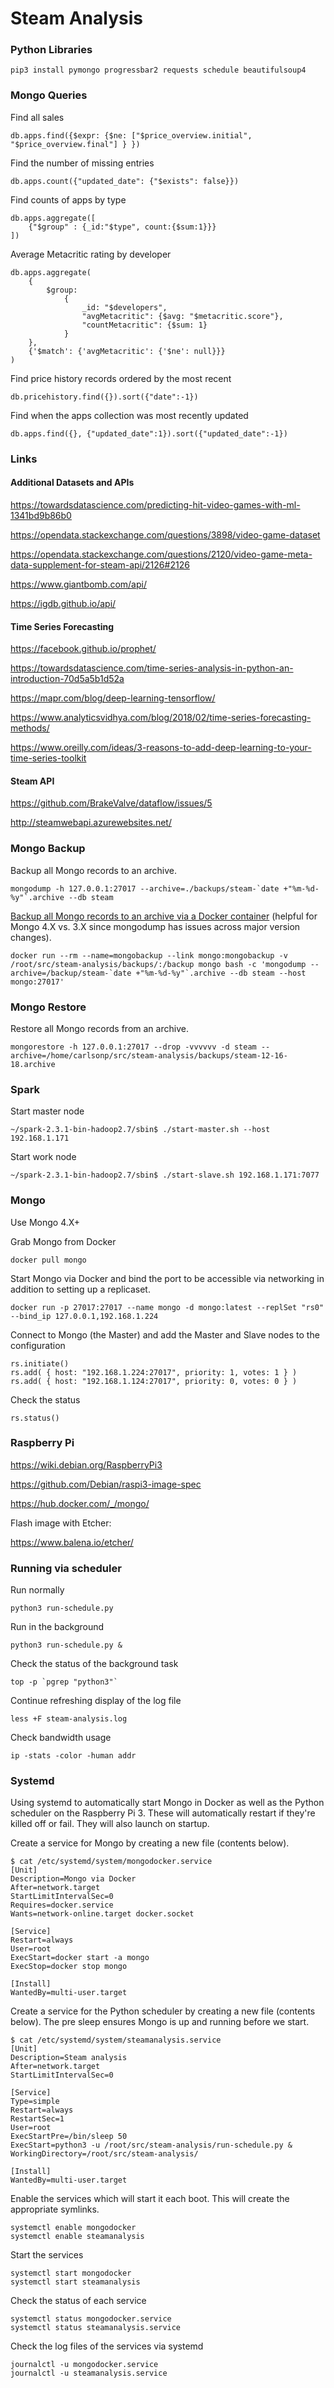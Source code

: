 # Steam Analysis

### Python Libraries

```shell
pip3 install pymongo progressbar2 requests schedule beautifulsoup4
```

### Mongo Queries

Find all sales

```
db.apps.find({$expr: {$ne: ["$price_overview.initial", "$price_overview.final"] } })
```

Find the number of missing entries

```
db.apps.count({"updated_date": {"$exists": false}})
```

Find counts of apps by type

```
db.apps.aggregate([
    {"$group" : {_id:"$type", count:{$sum:1}}}
])
```

Average Metacritic rating by developer

```
db.apps.aggregate(
    {
        $group:
            {
                _id: "$developers",
                "avgMetacritic": {$avg: "$metacritic.score"},
                "countMetacritic": {$sum: 1}
            }
    },
    {'$match': {'avgMetacritic': {'$ne': null}}}
)
```

Find price history records ordered by the most recent

```
db.pricehistory.find({}).sort({"date":-1})
```

Find when the apps collection was most recently updated

```
db.apps.find({}, {"updated_date":1}).sort({"updated_date":-1})
```

### Links

#### Additional Datasets and APIs

https://towardsdatascience.com/predicting-hit-video-games-with-ml-1341bd9b86b0

https://opendata.stackexchange.com/questions/3898/video-game-dataset

https://opendata.stackexchange.com/questions/2120/video-game-meta-data-supplement-for-steam-api/2126#2126

https://www.giantbomb.com/api/

https://igdb.github.io/api/

#### Time Series Forecasting

https://facebook.github.io/prophet/

https://towardsdatascience.com/time-series-analysis-in-python-an-introduction-70d5a5b1d52a

https://mapr.com/blog/deep-learning-tensorflow/

https://www.analyticsvidhya.com/blog/2018/02/time-series-forecasting-methods/

https://www.oreilly.com/ideas/3-reasons-to-add-deep-learning-to-your-time-series-toolkit

#### Steam API

https://github.com/BrakeValve/dataflow/issues/5

http://steamwebapi.azurewebsites.net/

### Mongo Backup

Backup all Mongo records to an archive.

```shell
mongodump -h 127.0.0.1:27017 --archive=./backups/steam-`date +"%m-%d-%y"`.archive --db steam
```

[Backup all Mongo records to an archive via a Docker container](https://blog.studiointeract.com/mongodump-and-mongorestore-for-mongodb-in-a-docker-container-8ad0eb747c62) (helpful for Mongo 4.X vs. 3.X since mongodump has issues across major version changes).  

```shell
docker run --rm --name=mongobackup --link mongo:mongobackup -v /root/src/steam-analysis/backups/:/backup mongo bash -c 'mongodump --archive=/backup/steam-`date +"%m-%d-%y"`.archive --db steam --host mongo:27017'
```

### Mongo Restore

Restore all Mongo records from an archive.

```shell
mongorestore -h 127.0.0.1:27017 --drop -vvvvvv -d steam --archive=/home/carlsonp/src/steam-analysis/backups/steam-12-16-18.archive
```

### Spark

Start master node

```shell
~/spark-2.3.1-bin-hadoop2.7/sbin$ ./start-master.sh --host 192.168.1.171
```

Start work node

```shell
~/spark-2.3.1-bin-hadoop2.7/sbin$ ./start-slave.sh 192.168.1.171:7077
```

### Mongo

Use Mongo 4.X+

Grab Mongo from Docker

```shell
docker pull mongo
```

Start Mongo via Docker and bind the port to be accessible via networking
in addition to setting up a replicaset.

```shell
docker run -p 27017:27017 --name mongo -d mongo:latest --replSet "rs0" --bind_ip 127.0.0.1,192.168.1.224
```

Connect to Mongo (the Master) and add the Master and Slave nodes to the configuration

```
rs.initiate()
rs.add( { host: "192.168.1.224:27017", priority: 1, votes: 1 } )
rs.add( { host: "192.168.1.124:27017", priority: 0, votes: 0 } )
```

Check the status

```
rs.status()
```

### Raspberry Pi

https://wiki.debian.org/RaspberryPi3

https://github.com/Debian/raspi3-image-spec

https://hub.docker.com/_/mongo/

Flash image with Etcher:

https://www.balena.io/etcher/

### Running via scheduler

Run normally

```shell
python3 run-schedule.py
```

Run in the background

```shell
python3 run-schedule.py &
```

Check the status of the background task

```shell
top -p `pgrep "python3"`
```

Continue refreshing display of the log file

```shell
less +F steam-analysis.log
```

Check bandwidth usage

```shell
ip -stats -color -human addr
```

### Systemd

Using systemd to automatically start Mongo in Docker as well as the Python scheduler
on the Raspberry Pi 3.
These will automatically restart if they're killed off or fail.  They will also
launch on startup.

Create a service for Mongo by creating a new file (contents below).

```shell
$ cat /etc/systemd/system/mongodocker.service 
[Unit]
Description=Mongo via Docker
After=network.target
StartLimitIntervalSec=0
Requires=docker.service
Wants=network-online.target docker.socket

[Service]
Restart=always
User=root
ExecStart=docker start -a mongo
ExecStop=docker stop mongo

[Install]
WantedBy=multi-user.target
```

Create a service for the Python scheduler by creating a new file (contents below).
The pre sleep ensures Mongo is up and running before we start.

```shell
$ cat /etc/systemd/system/steamanalysis.service 
[Unit]
Description=Steam analysis
After=network.target
StartLimitIntervalSec=0

[Service]
Type=simple
Restart=always
RestartSec=1
User=root
ExecStartPre=/bin/sleep 50
ExecStart=python3 -u /root/src/steam-analysis/run-schedule.py &
WorkingDirectory=/root/src/steam-analysis/

[Install]
WantedBy=multi-user.target
```

Enable the services which will start it each boot.  This will create the appropriate symlinks.

```shell
systemctl enable mongodocker
systemctl enable steamanalysis
```

Start the services

```shell
systemctl start mongodocker
systemctl start steamanalysis
```

Check the status of each service

```shell
systemctl status mongodocker.service
systemctl status steamanalysis.service
```

Check the log files of the services via systemd

```shell
journalctl -u mongodocker.service
journalctl -u steamanalysis.service
```
